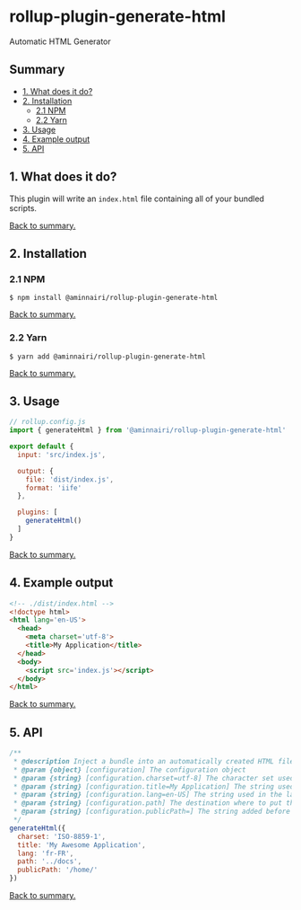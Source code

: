 # rollup-plugin-generate-html

Automatic HTML Generator

## Summary

* [1. What does it do?](#1-what-does-it-do)
* [2. Installation](#2-installation)
  * [2.1 NPM](#21-npm)
  * [2.2 Yarn](#22-yarn)
* [3. Usage](#3-usage)
* [4. Example output](#4-example-output)
* [5. API](#5-api)


## 1. What does it do?

This plugin will write an `index.html` file containing all of your bundled scripts.

[Back to summary.](#summary)

## 2. Installation

### 2.1 NPM

```shell
$ npm install @aminnairi/rollup-plugin-generate-html
```

[Back to summary.](#summary)

### 2.2 Yarn

```shell
$ yarn add @aminnairi/rollup-plugin-generate-html
```

[Back to summary.](#summary)

## 3. Usage

```javascript
// rollup.config.js
import { generateHtml } from '@aminnairi/rollup-plugin-generate-html'

export default {
  input: 'src/index.js',

  output: {
    file: 'dist/index.js',
    format: 'iife'
  },

  plugins: [
    generateHtml()
  ]
}
```

[Back to summary.](#summary)

## 4. Example output

```html
<!-- ./dist/index.html -->
<!doctype html>
<html lang='en-US'>
  <head>
    <meta charset='utf-8'>
    <title>My Application</title>
  </head>
  <body>
    <script src='index.js'></script>
  </body>
</html>
```

[Back to summary.](#summary)

## 5. API

```javascript
/**
 * @description Inject a bundle into an automatically created HTML file
 * @param {object} [configuration] The configuration object
 * @param {string} [configuration.charset=utf-8] The character set used in the meta charset tag
 * @param {string} [configuration.title=My Application] The string used in the HTML title tag
 * @param {string} [configuration.lang=en-US] The string used in the lang attribute of the html tag
 * @param {string} [configuration.path] The destination where to put the HTML file (default to rollup.output.file base directory)
 * @param {string} [configuration.publicPath=] The string added before the script url
 */
generateHtml({
  charset: 'ISO-8859-1',
  title: 'My Awesome Application',
  lang: 'fr-FR',
  path: '../docs',
  publicPath: '/home/'
})
```

[Back to summary.](#summary)
